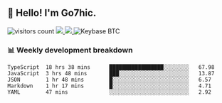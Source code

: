 ## 👋 Hello! I'm Go7hic.

 ![visitors count](https://visitors-by-url-pls-dont-use-this-in-your-repo.vercel.app/Go7hic-github-readme)
 <a href="https://twitter.com/Go7hic">
    <img src="https://img.shields.io/badge/-@Go7hic-1ca0f1?style=flat-square&labelColor=1ca0f1&logo=twitter&logoColor=white&link=https://twitter.com/Go7hic">
   <a/>
   <a href="mailto:gtfx0209@gmail.com">
    <img src="https://img.shields.io/badge/-gtfx0209@gmail.com-c14438?style=flat-square&logo=Gmail&logoColor=white&link=mailto:gtfx0209@gmail.com">
   <a/>
    ![Keybase BTC](https://img.shields.io/keybase/btc/Go7hic)
 <!--
🔭 I’m currently working
🌱 I’m currently learning
💬 Ask me about 
📫 How to reach me: 
⚡ Fun fact: 
-->
 <!--
![My Github Stats](https://github-readme-stats.vercel.app/api?username=Go7hic&show_icons=true&count_private=true)

-->

### 📊 Weekly development breakdown
<!--START_SECTION:waka-->
```text
TypeScript  18 hrs 38 mins      █████████████████░░░░░░░░   67.98 
JavaScript  3 hrs 48 mins       ███░░░░░░░░░░░░░░░░░░░░░░   13.87 
JSON        1 hr 48 mins        █░░░░░░░░░░░░░░░░░░░░░░░░   6.57 
Markdown    1 hr 17 mins        █░░░░░░░░░░░░░░░░░░░░░░░░   4.71 
YAML        47 mins             ░░░░░░░░░░░░░░░░░░░░░░░░░   2.92
```
<!--END_SECTION:waka-->

